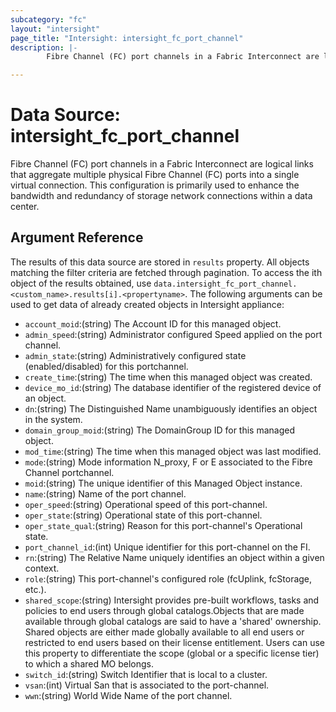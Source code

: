 ```yaml
---
subcategory: "fc"
layout: "intersight"
page_title: "Intersight: intersight_fc_port_channel"
description: |-
        Fibre Channel (FC) port channels in a Fabric Interconnect are logical links that aggregate multiple physical Fibre Channel (FC) ports into a single virtual connection. This configuration is primarily used to enhance the bandwidth and redundancy of storage network connections within a data center.

---
```


# Data Source: intersight_fc_port_channel
Fibre Channel (FC) port channels in a Fabric Interconnect are logical links that aggregate multiple physical Fibre Channel (FC) ports into a single virtual connection. This configuration is primarily used to enhance the bandwidth and redundancy of storage network connections within a data center.
## Argument Reference
The results of this data source are stored in `results` property.
All objects matching the filter criteria are fetched through pagination.
To access the ith object of the results obtained, use `data.intersight_fc_port_channel.<custom_name>.results[i].<propertyname>`.
The following arguments can be used to get data of already created objects in Intersight appliance:
* `account_moid`:(string) The Account ID for this managed object. 
* `admin_speed`:(string) Administrator configured Speed applied on the port channel. 
* `admin_state`:(string) Administratively configured state (enabled/disabled) for this portchannel. 
* `create_time`:(string) The time when this managed object was created. 
* `device_mo_id`:(string) The database identifier of the registered device of an object. 
* `dn`:(string) The Distinguished Name unambiguously identifies an object in the system. 
* `domain_group_moid`:(string) The DomainGroup ID for this managed object. 
* `mod_time`:(string) The time when this managed object was last modified. 
* `mode`:(string) Mode information N_proxy, F or E associated to the Fibre Channel portchannel. 
* `moid`:(string) The unique identifier of this Managed Object instance. 
* `name`:(string) Name of the port channel. 
* `oper_speed`:(string) Operational speed of this port-channel. 
* `oper_state`:(string) Operational state of this port-channel. 
* `oper_state_qual`:(string) Reason for this port-channel's Operational state. 
* `port_channel_id`:(int) Unique identifier for this port-channel on the FI. 
* `rn`:(string) The Relative Name uniquely identifies an object within a given context. 
* `role`:(string) This port-channel's configured role (fcUplink, fcStorage, etc.). 
* `shared_scope`:(string) Intersight provides pre-built workflows, tasks and policies to end users through global catalogs.Objects that are made available through global catalogs are said to have a 'shared' ownership. Shared objects are either made globally available to all end users or restricted to end users based on their license entitlement. Users can use this property to differentiate the scope (global or a specific license tier) to which a shared MO belongs. 
* `switch_id`:(string) Switch Identifier that is local to a cluster. 
* `vsan`:(int) Virtual San that is associated to the port-channel. 
* `wwn`:(string) World Wide Name of the port channel. 
 
